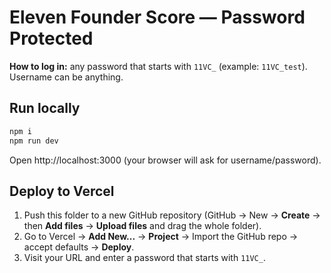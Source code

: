 # Eleven Founder Score — Password Protected

**How to log in:** any password that starts with `11VC_` (example: `11VC_test`). Username can be anything.

## Run locally
```bash
npm i
npm run dev
```
Open http://localhost:3000 (your browser will ask for username/password).

## Deploy to Vercel
1. Push this folder to a new GitHub repository (GitHub → New → **Create** → then **Add files** → **Upload files** and drag the whole folder).
2. Go to Vercel → **Add New...** → **Project** → Import the GitHub repo → accept defaults → **Deploy**.
3. Visit your URL and enter a password that starts with `11VC_`.
